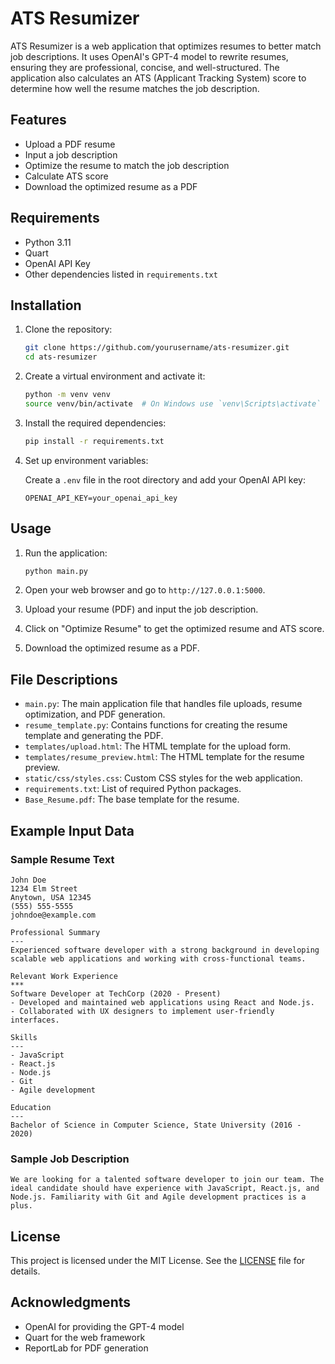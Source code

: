 # ATS Resumizer

ATS Resumizer is a web application that optimizes resumes to better match job descriptions. It uses OpenAI's GPT-4 model to rewrite resumes, ensuring they are professional, concise, and well-structured. The application also calculates an ATS (Applicant Tracking System) score to determine how well the resume matches the job description.

## Features

- Upload a PDF resume
- Input a job description
- Optimize the resume to match the job description
- Calculate ATS score
- Download the optimized resume as a PDF

## Requirements

- Python 3.11
- Quart
- OpenAI API Key
- Other dependencies listed in `requirements.txt`

## Installation

1. Clone the repository:

    ```bash
    git clone https://github.com/yourusername/ats-resumizer.git
    cd ats-resumizer
    ```

2. Create a virtual environment and activate it:

    ```bash
    python -m venv venv
    source venv/bin/activate  # On Windows use `venv\Scripts\activate`
    ```

3. Install the required dependencies:

    ```bash
    pip install -r requirements.txt
    ```

4. Set up environment variables:

    Create a `.env` file in the root directory and add your OpenAI API key:

    ```env
    OPENAI_API_KEY=your_openai_api_key
    ```

## Usage

1. Run the application:

    ```bash
    python main.py
    ```

2. Open your web browser and go to `http://127.0.0.1:5000`.

3. Upload your resume (PDF) and input the job description.

4. Click on "Optimize Resume" to get the optimized resume and ATS score.

5. Download the optimized resume as a PDF.

## File Descriptions

- `main.py`: The main application file that handles file uploads, resume optimization, and PDF generation.
- `resume_template.py`: Contains functions for creating the resume template and generating the PDF.
- `templates/upload.html`: The HTML template for the upload form.
- `templates/resume_preview.html`: The HTML template for the resume preview.
- `static/css/styles.css`: Custom CSS styles for the web application.
- `requirements.txt`: List of required Python packages.
- `Base_Resume.pdf`: The base template for the resume.

## Example Input Data

### Sample Resume Text

```
John Doe
1234 Elm Street
Anytown, USA 12345
(555) 555-5555
johndoe@example.com

Professional Summary
---
Experienced software developer with a strong background in developing scalable web applications and working with cross-functional teams.

Relevant Work Experience
***
Software Developer at TechCorp (2020 - Present)
- Developed and maintained web applications using React and Node.js.
- Collaborated with UX designers to implement user-friendly interfaces.

Skills
---
- JavaScript
- React.js
- Node.js
- Git
- Agile development

Education
---
Bachelor of Science in Computer Science, State University (2016 - 2020)
```

### Sample Job Description

```
We are looking for a talented software developer to join our team. The ideal candidate should have experience with JavaScript, React.js, and Node.js. Familiarity with Git and Agile development practices is a plus.
```

## License

This project is licensed under the MIT License. See the [LICENSE](LICENSE) file for details.

## Acknowledgments

- OpenAI for providing the GPT-4 model
- Quart for the web framework
- ReportLab for PDF generation
